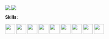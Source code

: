 <a href="https://github.com/anuraghazra/github-readme-stats">
  <img align="center" src="https://github-readme-stats.vercel.app/api?username=x-dr&count_private=true&show_icons=true&theme=dark" />
</a>
<a href="https://github.com/anuraghazra/convoychat">
  <img align="center" src="https://github-readme-stats.vercel.app/api/top-langs/?username=x-dr&langs_count=8&theme=dark&count_private=true&layout=compact&hide=javascript,html,css,CoffeeScript&card_width=250" />
</a>

**Skills:**

<code><img height="32" src="https://cdn.jsdelivr.net/npm/simple-icons@v5/icons/python.svg"></code>
<code><img height="32" src="https://cdn.jsdelivr.net/npm/simple-icons@v5/icons/go.svg"></code>
<code><img height="32" src="https://cdn.jsdelivr.net/npm/simple-icons@v5/icons/mysql.svg"></code>
<code><img height="32" src="https://cdn.jsdelivr.net/npm/simple-icons@v5/icons/redis.svg"></code>
<code><img height="32" src="https://cdn.jsdelivr.net/npm/simple-icons@v5/icons/git.svg"></code>
<code><img height="32" src="https://cdn.jsdelivr.net/npm/simple-icons@v5/icons/linux.svg"></code>
<code><img height="32" src="https://cdn.jsdelivr.net/npm/simple-icons@v5/icons/vim.svg"></code>
<code><img height="32" src="https://cdn.jsdelivr.net/npm/simple-icons@v5/icons/macos.svg"></code>
<code><img height="32" src="https://cdn.jsdelivr.net/npm/simple-icons@v5/icons/alfred.svg"></code>

<!--
**x-dr/x-dr** is a ✨ _special_ ✨ repository because its `README.md` (this file) appears on your GitHub profile.

Here are some ideas to get you started:

- 🔭 I’m currently working on ...
- 🌱 I’m currently learning ...
- 👯 I’m looking to collaborate on ...
- 🤔 I’m looking for help with ...
- 💬 Ask me about ...
- 📫 How to reach me: ...
- 😄 Pronouns: ...
- ⚡ Fun fact: ...
-->
